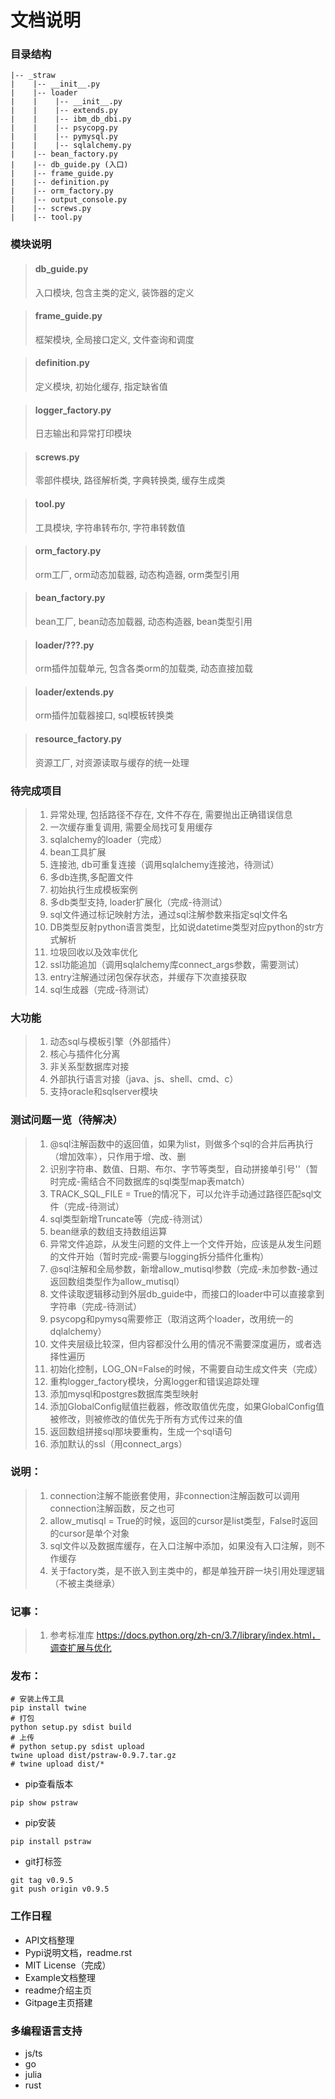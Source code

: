 # 文档说明

### 目录结构
```
|-- _straw
|    |-- __init__.py
|    |-- loader
|    |    |-- __init__.py
|    |    |-- extends.py
|    |    |-- ibm_db_dbi.py
|    |    |-- psycopg.py
|    |    |-- pymysql.py
|    |    |-- sqlalchemy.py
|    |-- bean_factory.py
|    |-- db_guide.py (入口)
|    |-- frame_guide.py
|    |-- definition.py
|    |-- orm_factory.py
|    |-- output_console.py
|    |-- screws.py
|    |-- tool.py
```

### 模块说明
> #### db_guide.py
> 入口模块, 包含主类的定义, 装饰器的定义

> #### frame_guide.py
> 框架模块, 全局接口定义, 文件查询和调度

> #### definition.py
> 定义模块, 初始化缓存, 指定缺省值

> #### logger_factory.py
> 日志输出和异常打印模块

> #### screws.py
> 零部件模块, 路径解析类, 字典转换类, 缓存生成类

> #### tool.py
> 工具模块, 字符串转布尔, 字符串转数值

> #### orm_factory.py
> orm工厂, orm动态加载器, 动态构造器, orm类型引用

> #### bean_factory.py
> bean工厂, bean动态加载器, 动态构造器, bean类型引用

> #### loader/???.py
> orm插件加载单元, 包含各类orm的加载类, 动态直接加载

> #### loader/extends.py
> orm插件加载器接口, sql模板转换类

> #### resource_factory.py
> 资源工厂, 对资源读取与缓存的统一处理

### 待完成项目
> 1. 异常处理, 包括路径不存在, 文件不存在, 需要抛出正确错误信息
> 2. 一次缓存重复调用, 需要全局找可复用缓存
> 3. sqlalchemy的loader（完成）
> 4. bean工具扩展
> 5. 连接池, db可重复连接（调用sqlalchemy连接池，待测试）
> 6. 多db连携,多配置文件
> 7. 初始执行生成模板案例
> 8. 多db类型支持, loader扩展化（完成-待测试）
> 9. sql文件通过标记映射方法，通过sql注解参数来指定sql文件名
> 10. DB类型反射python语言类型，比如说datetime类型对应python的str方式解析
> 11. 垃圾回收以及效率优化
> 12. ssl功能追加（调用sqlalchemy库connect_args参数，需要测试）
> 13. entry注解通过闭包保存状态，并缓存下次直接获取
> 14. sql生成器（完成-待测试）

### 大功能
> 1. 动态sql与模板引擎（外部插件）
> 2. 核心与插件化分离
> 3. 非关系型数据库对接
> 4. 外部执行语言对接（java、js、shell、cmd、c）
> 5. 支持oracle和sqlserver模块

### 测试问题一览（待解决）
> 1. @sql注解函数中的返回值，如果为list，则做多个sql的合并后再执行（增加效率），只作用于增、改、删
> 2. 识别字符串、数值、日期、布尔、字节等类型，自动拼接单引号''（暂时完成-需结合不同数据库的sql类型map表match）
> 3. TRACK_SQL_FILE = True的情况下，可以允许手动通过路径匹配sql文件（完成-待测试）
> 4. sql类型新增Truncate等（完成-待测试）
> 5. bean继承的数组支持数组运算
> 6. 异常文件追踪，从发生问题的文件上一个文件开始，应该是从发生问题的文件开始（暂时完成-需要与logging拆分插件化重构）
> 7. @sql注解和全局参数，新增allow_mutisql参数（完成-未加参数-通过返回数组类型作为allow_mutisql）
> 8. 文件读取逻辑移动到外层db_guide中，而接口的loader中可以直接拿到字符串（完成-待测试）
> 9. psycopg和pymysq需要修正（取消这两个loader，改用统一的dqlalchemy）
> 10. 文件夹层级比较深，但内容都没什么用的情况不需要深度遍历，或者选择性遍历
> 11. 初始化控制，LOG_ON=False的时候，不需要自动生成文件夹（完成）
> 12. 重构logger_factory模块，分离logger和错误追踪处理
> 13. 添加mysql和postgres数据库类型映射
> 14. 添加GlobalConfig赋值拦截器，修改取值优先度，如果GlobalConfig值被修改，则被修改的值优先于所有方式传过来的值
> 15. 返回数组拼接sql那块要重构，生成一个sql语句
> 16. 添加默认的ssl（用connect_args）


### 说明：
> 1. connection注解不能嵌套使用，非connection注解函数可以调用connection注解函数，反之也可
> 2. allow_mutisql = True的时候，返回的cursor是list类型，False时返回的cursor是单个对象
> 3. sql文件以及数据库缓存，在入口注解中添加，如果没有入口注解，则不作缓存
> 4. 关于factory类，是不嵌入到主类中的，都是单独开辟一块引用处理逻辑（不被主类继承）

### 记事：
> 1. 参考标准库 https://docs.python.org/zh-cn/3.7/library/index.html，调查扩展与优化

### 发布：
```linux
# 安装上传工具
pip install twine
# 打包
python setup.py sdist build
# 上传
# python setup.py sdist upload
twine upload dist/pstraw-0.9.7.tar.gz
# twine upload dist/*
```

 - pip查看版本
```
pip show pstraw
```

 - pip安装
```
pip install pstraw
```

 - git打标签
```
git tag v0.9.5
git push origin v0.9.5
```

### 工作日程
- API文档整理
- Pypi说明文档，readme.rst
- MIT License（完成）
- Example文档整理
- readme介绍主页
- Gitpage主页搭建

### 多编程语言支持
- js/ts
- go
- julia
- rust